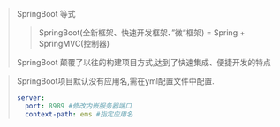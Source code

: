 > SpringBoot 等式
>
> > SpringBoot(全新框架、快速开发框架、”微“框架)  = Spring + SpringMVC(控制器)
>
> SpringBoot 颠覆了以往的构建项目方式,达到了快速集成、便捷开发的特点

> SpringBoot项目默认没有应用名,需在yml配置文件中配置.
>
> ```yaml
> server:
> 	port: 8989 #修改内嵌服务器端口
> 	context-path: ems #指定应用名
> ```
>
> 

